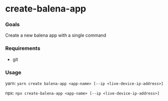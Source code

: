# create-balena-app

### Goals

Create a new balena app with a single command


### Requirements

* git

### Usage

yarn:
  `yarn create balena-app <app-name> [--ip <live-device-ip-address>]`

npx:
  `npx create-balena-app <app-name> [--ip <live-device-ip-address>]`